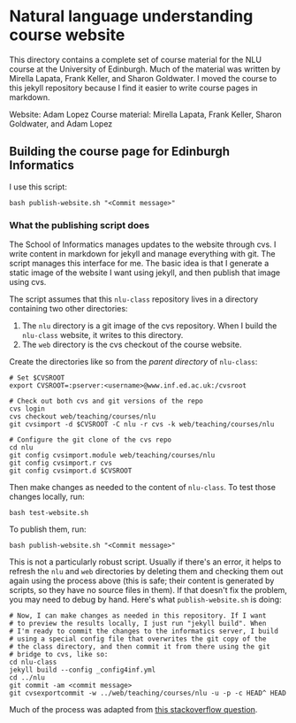 Natural language understanding course website
=============================================

This directory contains a complete set of course material for the NLU course
at the University of Edinburgh. Much of the material was written by Mirella
Lapata, Frank Keller, and Sharon Goldwater. I moved the course to this 
jekyll repository because I find it easier to write course pages in 
markdown.

Website: Adam Lopez
Course material: Mirella Lapata, Frank Keller, Sharon Goldwater, and Adam Lopez

Building the course page for Edinburgh Informatics
--------------------------------------------------

I use this script:

    bash publish-website.sh "<Commit message>"

### What the publishing script does

The School of Informatics manages updates to the website through cvs. I 
write content in markdown for jekyll and manage everything with git. 
The script manages this interface for me. The basic idea is that I
generate a static image of the website I want using jekyll, and then 
publish that image using cvs.

The script assumes that this `nlu-class` repository lives in a 
directory containing two other directories:

1. The `nlu` directory is a git image of the cvs repository. When I build the `nlu-class` website, it writes to this directory.
1. The `web` directory is the cvs checkout of the course website. 

Create the directories like so from the *parent directory* of `nlu-class`:

    # Set $CVSROOT
    export CVSROOT=:pserver:<username>@www.inf.ed.ac.uk:/cvsroot

    # Check out both cvs and git versions of the repo
    cvs login
    cvs checkout web/teaching/courses/nlu
    git cvsimport -d $CVSROOT -C nlu -r cvs -k web/teaching/courses/nlu

    # Configure the git clone of the cvs repo
    cd nlu
    git config cvsimport.module web/teaching/courses/nlu
    git config cvsimport.r cvs
    git config cvsimport.d $CVSROOT
    
Then make changes as needed to the content of `nlu-class`. To test those
changes locally, run:

    bash test-website.sh

To publish them, run:

    bash publish-website.sh "<Commit message>"

This is not a particularly robust script. Usually if there's an error, it
helps to refresh the `nlu` and `web` directories by deleting them and checking
them out again using the process above (this is safe; their content is 
generated by scripts, so they have no source files in them). If that doesn't
fix the problem, you may need to debug by hand. Here's what `publish-website.sh`
is doing:

    # Now, I can make changes as needed in this repository. If I want
    # to preview the results locally, I just run "jekyll build". When
    # I'm ready to commit the changes to the informatics server, I build
    # using a special config file that overwrites the git copy of the
    # the class directory, and then commit it from there using the git
    # bridge to cvs, like so:
    cd nlu-class
    jekyll build --config _config4inf.yml
    cd ../nlu
    git commit -am <commit message>
    git cvsexportcommit -w ../web/teaching/courses/nlu -u -p -c HEAD^ HEAD

Much of the process was adapted from [this stackoverflow question](http://stackoverflow.com/questions/584522/how-to-export-revision-history-from-mercurial-or-git-to-cvs/#586225).

